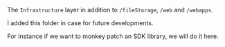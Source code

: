 The `Infrastructure` layer in addition to `/fileStorage`, `/web` and `/webapps`.

I added this folder in case for future developments.

For instance if we want to monkey patch an SDK library, we will do it here.
